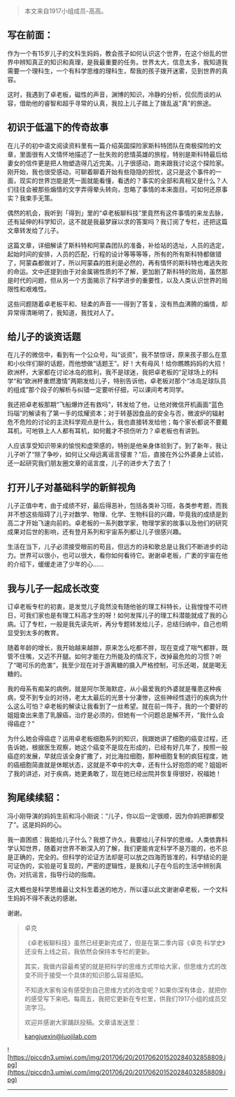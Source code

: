 > 本文来自1917小组成员-高高。

## 写在前面：

作为一个有15岁儿子的文科生妈妈，教会孩子如何认识这个世界，在这个纷乱的世界中辨知真正的知识和真理，是我最重要的任务。世界太大，信息太多，我知道我需要一个理科生，一个有科学思维的理科生，帮我的孩子拨开迷雾，见到世界的真容。

这时，我遇到了卓老板，磁性的声音，渊博的知识，冷静的分析，侃侃而谈的从容，借助他的睿智和超乎寻常的认真，我拉上儿子踏上了拨乱返"真”的旅途。

## 初识于低温下的传奇故事

在儿子的初中语文阅读资料里有一篇介绍英国探险家斯科特团队在南极探险的文章，里面很有人文情怀地描述了一批失败的悲情英雄的旅程，特别是斯科特最后给妻女的信件更是把人物塑造得几近完美。儿子很感动，跑来跟我讨论这个探险家。刚开始，我也很受感动，可聊着聊着开始有些隐隐的担忧，这只是这个事件的一面，现实的世界岂能是凭一面就能看懂，看透的？事实的全部和真相又是什么？人们往往会被那些煽情的文字弄得晕头转向，忽略了事情的本来面目。可如何还原事实？我束手无策。

偶然的机会，我听到「得到」里的“卓老板聊科技”里竟然有这件事情的来龙去脉，还有延伸的科学知识，这不就是我最梦寐以求的答案吗？我订阅了专栏，还把这篇文章转发给了儿子。

这篇文章，详细解读了斯科特和阿蒙森团队的准备，补给站的选址，人员的选定，起始时间的安排，人员的匹配，行程的设计等等等等，所有的所有斯科特都做错了，阿蒙森都做对了，所以阿蒙森的胜利是必然的，再有情怀的斯科特也难逃失败的命运。文中还提到由于对金属锡性质的不了解，更加剧了斯科特的败局，虽然那是时代的问题，但从另一个方面揭示了科学进步的重要性，以及人类认识世界的局限性和艰难性。

这些问题随着卓老板平和、轻柔的声音一一得到了答复，没有热血沸腾的煽情，却异常得清晰明了，我知道，我找对人了。

## 给儿子的谈资话题

在儿子的微信中，看到有一个公众号，叫“谈资”，我不禁惊讶，原来孩子那么在意和小伙伴们聊的话题，而他想做“话题王”。好！大有母风！给你瞧瞧妈妈的大招！欧洲杯，大家都在讨论冰岛的胜利，我不是球迷，我把卓老板的“足球场上的科学“和“欧洲杯重燃激情”两期发给儿子，特别告诉他，卓老板对那个“冰岛足球队员的组成”那个段子的解析与纠错一定要听仔细，可以课间考考同学。

我还把卓老板那期“飞船爆炸还有救吗”，转发给了他，让他对微信开机画面“蓝色玛瑙”的解读有了第一手的炫耀资本；对于转基因食品的安全与否，微波炉的辐射危不危险的讨论的主流科学观点是什么，我也直接转发给他；每个家长都说不要戴耳机，可地铁上人人都有耳机，如何戴才不损伤听力？卓老板也有讲到。

人应该享受知识带来的愉悦和虚荣感的，特别是他亲身体验到了。到了新年，我让儿子听了“除了争吵，如何让父母远离谣言侵害？”后，直接在外公外婆身上试验，还一起研究我们朋友圈文章的谣言度，儿子的进步大了去了！

## 打开儿子对基础科学的新鲜视角

儿子正值中考，由于成绩不好，最后得恶补，包括各类补习班，各类参考题，而我并不想这些阻碍了儿子对数学、物理、化学、生物科目的兴趣，毕竟我的成绩是到高二才开始飞速向前的。卓老板的一系列数学家，物理学家的故事以及他们的研究成果对后世的影响，还有登月系列和宇宙系列都让儿子很感兴趣。

生活在当下，儿子必须接受眼前的苟且，但远方的诗和歌总是让我们不断进步的动力。世界可以很小，也可以很大，看你如何看待它。谢谢卓老板，广袤的宇宙在他的介绍下，缓缓走进了少年的心......

## 我与儿子一起成长改变

订卓老板专栏的初衷，是发觉儿子竟然没有随他爸的理工科特长，让我惶惶不可终日，可我们家也是有理工科高才生的呀！如何发挥儿子的理工科潜能就成了我的心病。订了专栏，一般是我先读先听，再分专题转发给儿子，总结归纳中，自己也明显受到太多的教育。

随着年龄的增长，我开始越来越胖，原来怎么吃都不胖，现在变成了喘气都胖，既管不住嘴，又迈不开腿。如何才能在力所能及的情况下，改掉最危险的习惯？听了“喝可乐的危害”，我至少现在对于游离糖的摄入严格控制，可乐还喝，就是喝无糖的。

我的母系有痴呆的病例，就是阿尔茨海默症，从小最爱我的外婆就是罹患这种疾病，受不到专业的对待，老太太最后的光景十分凄惨，这些神经性退行的疾病为什么这么可怕？卓老板的解读让我看到了一丝希望。就在前一阵子，我的一个要好的姐姐查出来患了乳腺癌，治疗是必须的，但她有一个问题总是解不开，“我什么会得癌症？”

为什么她会得癌症？运用卓老板细胞系列的知识，我跟她讲了细胞的癌变过程，还告诉她，根据医生观察，她这个癌变不是现在形成的，已经有好几年了，按照一般癌症的发展，早就应该全身扩撒了，对比海拉细胞，那种细胞复制的疯狂程度，她的癌细胞简直就是休眠状态，这就是不幸中的大幸，还有什么好抱怨的呢？姐姐听了我的讲述，对于疾病，她更勇敢了，现在她已经出院并恢复得很好，祝福她！

## 狗尾续续貂：

冯小刚导演的妈妈生前和冯小刚说：“儿子，你以后一定很顺，因为你妈把罪都受了”。这是妈妈的心。

我一直困惑：我能给儿子什么？我想了许久，我要给儿子科学的思维。人类依靠科学认知世界，随着对世界不断深入的了解，我们更能肯定科学不是万能的，也不总是正确的，完全的。但科学的论证方法却是可以放之四海而皆准的，科学结论的是可证伪的，实验是可复现的，严密的逻辑性，是我和儿子在今后的生活中辨别真伪，对抗谣言，指导行动的指南。

这大概也是科学思维最让文科生着迷的地方，所以谨以此文谢谢卓老板，一个文科生妈妈不得不表达的感谢。

谢谢。

> 卓克
> 
> 《卓老板聊科技》虽然已经更新完成了，但是在第二季内容《卓克·科学史》还没有上线之前，我依然会保持本专栏的更新。
> 
> 其实，我做内容最希望的就是把科学的思维方式带给大家，但思维方式的改变不同于接受一个具体的知识那么容易感知。
> 
> 不知道大家有没有感受到自己思维方式的改变呢？如果你深有体会，就把你的感受写下来吧。每周五，我把它更新在专栏里，供我们1917小组的成员交流学习。
> 
> 欢迎并感谢大家踊跃投稿。文章请发送至：
> 
> kangjuexin@luojilab.com

![https://piccdn3.umiwi.com/img/201706/20/201706201520284032858809.jpg](https://piccdn3.umiwi.com/img/201706/20/201706201520284032858809.jpg)

---
